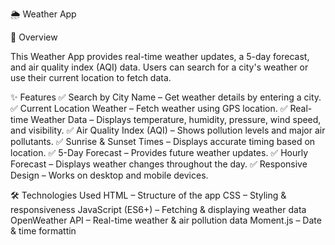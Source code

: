 🌦️ Weather App

📌 Overview

This Weather App provides real-time weather updates, a 5-day forecast, and air quality index (AQI) data. Users can search for a city's weather or use their current location to fetch data.

✨ Features
✅ Search by City Name – Get weather details by entering a city.
✅ Current Location Weather – Fetch weather using GPS location.
✅ Real-time Weather Data – Displays temperature, humidity, pressure, wind speed, and visibility.
✅ Air Quality Index (AQI) – Shows pollution levels and major air pollutants.
✅ Sunrise & Sunset Times – Displays accurate timing based on location.
✅ 5-Day Forecast – Provides future weather updates.
✅ Hourly Forecast – Displays weather changes throughout the day.
✅ Responsive Design – Works on desktop and mobile devices.

🛠️ Technologies Used
HTML – Structure of the app
CSS – Styling & responsiveness
JavaScript (ES6+) – Fetching & displaying weather data
OpenWeather API – Real-time weather & air pollution data
Moment.js – Date & time formattin
